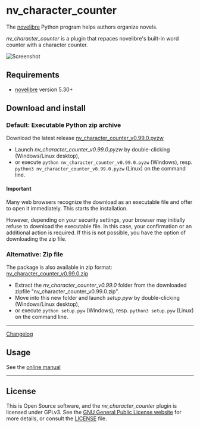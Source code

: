 # nv_character_counter

The [novelibre](https://github.com/peter88213/novelibre/) Python program helps authors organize novels.  

*nv_character_counter* is a plugin that repaces novelibre's built-in word counter with a character counter. 

![Screenshot](docs/Screenshots/screen01.png)

## Requirements

- [novelibre](https://github.com/peter88213/novelibre/) version 5.30+

## Download and install

### Default: Executable Python zip archive

Download the latest release [nv_character_counter_v0.99.0.pyzw](https://github.com/peter88213/nv_character_counter/raw/main/dist/nv_character_counter_v0.99.0.pyzw)

- Launch *nv_character_counter_v0.99.0.pyzw* by double-clicking (Windows/Linux desktop),
- or execute `python nv_character_counter_v0.99.0.pyzw` (Windows), resp. `python3 nv_character_counter_v0.99.0.pyzw` (Linux) on the command line.

#### Important

Many web browsers recognize the download as an executable file and offer to open it immediately. 
This starts the installation.

However, depending on your security settings, your browser may 
initially  refuse  to download the executable file. 
In this case, your confirmation or an additional action is required. 
If this is not possible, you have the option of downloading 
the zip file. 


### Alternative: Zip file

The package is also available in zip format: [nv_character_counter_v0.99.0.zip](https://github.com/peter88213/nv_character_counter/raw/main/dist/nv_character_counter_v0.99.0.zip)

- Extract the *nv_character_counter_v0.99.0* folder from the downloaded zipfile "nv_character_counter_v0.99.0.zip".
- Move into this new folder and launch *setup.pyw* by double-clicking (Windows/Linux desktop), 
- or execute `python setup.pyw` (Windows), resp. `python3 setup.pyw` (Linux) on the command line.

---

[Changelog](docs/changelog.md)

## Usage

See the [online manual](docs/usage.md)

---

## License

This is Open Source software, and the *nv_character_counter* plugin is licensed under GPLv3. See the
[GNU General Public License website](https://www.gnu.org/licenses/gpl-3.0.en.html) for more
details, or consult the [LICENSE](https://github.com/peter88213/nv_character_counter/blob/main/LICENSE) file.

